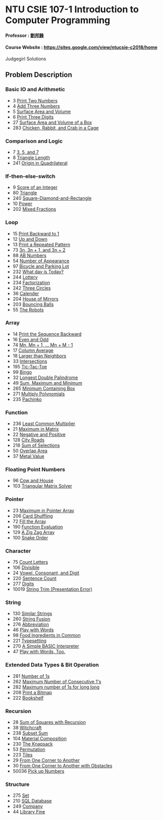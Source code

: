 # NTU CSIE 107-1 Introduction to Computer Programming
#### Professor : [劉邦鋒](http://www.csie.ntu.edu.tw/~pangfeng/)
#### Course Website : https://sites.google.com/view/ntucsie-c2018/home

Judgegirl Solutions

## Problem Description

### Basic IO and Arithmetic
- 3 [Print Two Numbers](https://judgegirl.csie.org/problem/0/3)
- 4 [Add Three Numbers](https://judgegirl.csie.org/problem/0/4)
- 5 [Surface Area and Volume](https://judgegirl.csie.org/problem/0/5)
- 6 [Print Three Digits](https://judgegirl.csie.org/problem/0/6)
- 27 [Surface Area and Volume of a Box](https://judgegirl.csie.org/problem/0/27)
- 283 [Chicken, Rabbit, and Crab in a Cage](https://judgegirl.csie.org/problem/0/283)

### Comparison and Logic
- 7 [3, 5, and 7](https://judgegirl.csie.org/problem/0/7)
- 8 [Triangle Length](https://judgegirl.csie.org/problem/0/8)
- 241 [Origin in Quadrilateral](https://judgegirl.csie.org/problem/0/241)

### If-then-else-switch
- 9 [Score of an Integer](https://judgegirl.csie.org/problem/0/9)
- 80 [Triangle](https://judgegirl.csie.org/problem/0/80)
- 240 [Square-Diamond-and-Rectangle](https://judgegirl.csie.org/problem/0/240)
- 10 [Power](https://judgegirl.csie.org/problem/0/10)
- 202 [Mixed Fractions](https://judgegirl.csie.org/problem/0/202)

### Loop
- 15 [Print Backward to 1](https://judgegirl.csie.org/problem/0/15)
- 12 [Up and Down](https://judgegirl.csie.org/problem/0/12)
- 13 [Print a Repeated Pattern](https://judgegirl.csie.org/problem/0/13)
- 73 [3n, 3n + 1, and 3n + 2](https://judgegirl.csie.org/problem/0/73)
- 88 [AB Numbers](https://judgegirl.csie.org/problem/0/88)
- 54 [Number of Appearance](https://judgegirl.csie.org/problem/0/54)
- 97 [Bicycle and Parking Lot](https://judgegirl.csie.org/problem/0/97)
- 232 [What day is Today?](https://judgegirl.csie.org/problem/0/232)
- 244 [Lottery](https://judgegirl.csie.org/problem/0/244)
- 234 [Factorization](https://judgegirl.csie.org/problem/0/234)
- 242 [Three Circles](https://judgegirl.csie.org/problem/0/242)
- 36 [Calender](https://judgegirl.csie.org/problem/0/36)
- 204 [House of Mirrors](https://judgegirl.csie.org/problem/0/204)
- 203 [Bouncing Balls](https://judgegirl.csie.org/problem/0/203)
- 55 [The Robots](https://judgegirl.csie.org/problem/0/55)


### Array
- 14 [Print the Sequence Backward](https://judgegirl.csie.org/problem/0/14)
- 16 [Even and Odd](https://judgegirl.csie.org/problem/0/16)
- 74 [Mn, Mn + 1, ... Mn + M - 1](https://judgegirl.csie.org/problem/0/74)
- 17 [Column Average](https://judgegirl.csie.org/problem/0/17)
- 18 [Larger than Neighbors](https://judgegirl.csie.org/problem/0/18)
- 33 [Intersections](https://judgegirl.csie.org/problem/0/33)
- 195 [Tic-Tac-Toe](https://judgegirl.csie.org/problem/0/195)
- 99 [Bingo](https://judgegirl.csie.org/problem/0/99)
- 32 [Longest Double Palindrome](https://judgegirl.csie.org/problem/0/32)
- 49 [Sum, Maximum and Minimum](https://judgegirl.csie.org/problem/0/49)
- 265 [Minimum Containing Box](https://judgegirl.csie.org/problem/0/265)
- 271 [Multiply Polynomials](https://judgegirl.csie.org/problem/0/271)
- 235 [Pachinko](https://judgegirl.csie.org/problem/0/235)

### Function
- 236 [Least Common Multiplier](https://judgegirl.csie.org/problem/0/236)
- 21 [Maximum in Matrix](https://judgegirl.csie.org/problem/0/21)
- 22 [Negative and Positive](https://judgegirl.csie.org/problem/0/22)
- 128 [City Roads](https://judgegirl.csie.org/problem/0/128)
- 218 [Sum of Selections](https://judgegirl.csie.org/problem/0/218)
- 50 [Overlap Area](https://judgegirl.csie.org/problem/0/50)
- 37 [Metal Value](https://judgegirl.csie.org/problem/0/37)

### Floating Point Numbers
- 96 [Cow and House](https://judgegirl.csie.org/problem/0/96)
- 103 [Triangular Matrix Solver](https://judgegirl.csie.org/problem/0/103)

### Pointer
- 23 [Maximum in Pointer Array](https://judgegirl.csie.org/problem/0/23)
- 206 [Card Shuffling](https://judgegirl.csie.org/problem/0/206)
- 72 [Fill the Array](https://judgegirl.csie.org/problem/0/72)
- 190 [Function Evaluation](https://judgegirl.csie.org/problem/0/190)
- 129 [A Zig Zag Array](https://judgegirl.csie.org/problem/0/129)
- 100 [Snake Order](https://judgegirl.csie.org/problem/0/100)

### Character
- 75 [Count Letters](https://judgegirl.csie.org/problem/0/75)
- 106 [Divisible](https://judgegirl.csie.org/problem/0/106)
- 24 [Vowel, Consonant, and Digit](https://judgegirl.csie.org/problem/0/24)
- 220 [Sentence Count](https://judgegirl.csie.org/problem/0/220)
- 277 [Digits](https://judgegirl.csie.org/problem/0/277)
- 10019 [String Trim (Presentation Error)](https://judgegirl.csie.org/problem/0/10019)

### String
- 130 [Similar Strings](https://judgegirl.csie.org/problem/0/130)
- 260 [String Fusion](https://judgegirl.csie.org/problem/0/260)
- 276 [Abbreviation](https://judgegirl.csie.org/problem/0/276)
- 46 [Play with Words](https://judgegirl.csie.org/problem/0/46)
- 98 [Food Ingredients in Common](https://judgegirl.csie.org/problem/0/98)
- 221 [Typesetting](https://judgegirl.csie.org/problem/0/221)
- 270 [A Simple BASIC Interpreter](https://judgegirl.csie.org/problem/0/270)
- 47 [Play with Words, Too.](https://judgegirl.csie.org/problem/0/47)

### Extended Data Types & Bit Operation
- 281 [Number of 1s](https://judgegirl.csie.org/problem/0/281)
- 262 [Maximum Number of Consecutive 1's](https://judgegirl.csie.org/problem/0/262)
- 282 [Maximum number of 1s for long long](https://judgegirl.csie.org/problem/0/282)
- 208 [Print a Bitmap](https://judgegirl.csie.org/problem/0/208)
- 222 [Bookshelf](https://judgegirl.csie.org/problem/0/222)

### Recursion
- 28 [Sum of Squares with Recursion](https://judgegirl.csie.org/problem/0/28)
- 38 [Witchcraft](https://judgegirl.csie.org/problem/0/38)
- 238 [Subset Sum](https://judgegirl.csie.org/problem/0/238)
- 104 [Material Composition](https://judgegirl.csie.org/problem/0/104)
- 230 [The Knapsack](https://judgegirl.csie.org/problem/0/230)
- 53 [Permutation](https://judgegirl.csie.org/problem/0/53)
- 223 [Tiles](https://judgegirl.csie.org/problem/0/223)
- 29 [From One Corner to Another](https://judgegirl.csie.org/problem/0/29)
- 30 [From One Corner to Another with Obstacles](https://judgegirl.csie.org/problem/0/30)
- 50036 [Pick up Numbers](https://judgegirl.csie.org/problem/0/50036)

### Structure
- 275 [Set](https://judgegirl.csie.org/problem/0/275)
- 210 [SQL Database](https://judgegirl.csie.org/problem/0/210)
- 249 [Company](https://judgegirl.csie.org/problem/0/249)
- 44 [Library Fine](https://judgegirl.csie.org/problem/0/44)

